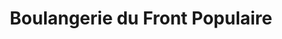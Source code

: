 ---
title: "Boulangerie du Front Populaire"
url: /saint-denis/boulangerie-du-front-populaire/
shop: boulangerie
---
